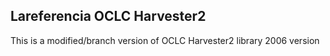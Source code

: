 ## Lareferencia OCLC Harvester2

This is a modified/branch version of OCLC Harvester2 library 2006 version


